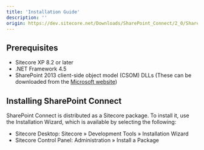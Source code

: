 ```yaml
---
title: 'Installation Guide'
description: ''
origin: https://dev.sitecore.net/Downloads/SharePoint_Connect/2_0/SharePoint_Connect_23/Installation_Guide
---
```


## Prerequisites

- Sitecore XP 8.2 or later
- .NET Framework 4.5
- SharePoint 2013 client-side object model (CSOM) DLLs (These can be downloaded from the [Microsoft website](https://www.microsoft.com/en-us/download/details?id=35585&751be11f-ede8-5a0c-058c-2ee190a24fa6=True&e6b34bbe-475b-1abd-2c51-b5034bcdd6d2=True))

## Installing SharePoint Connect

SharePoint Connect is distributed as a Sitecore package. To install it, use the Installation Wizard, which is available by selecting the following:

- Sitecore Desktop: Sitecore » Development Tools » Installation Wizard
- Sitecore Control Panel: Administration » Install a Package
